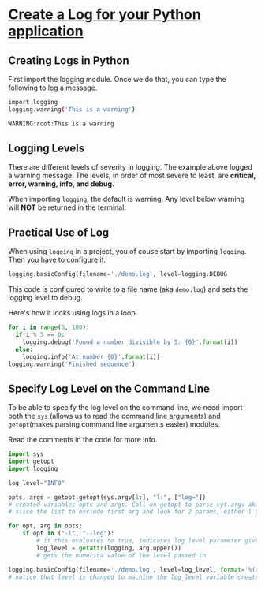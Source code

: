 # [Create a Log for your Python application](https://egghead.io/lessons/python-create-a-log-for-your-python-application)

## Creating Logs in Python

First import the logging module. Once we do that, you can type the following to log a message.

```bash
import logging
logging.warning('This is a warning')

WARNING:root:This is a warning
```

## Logging Levels

There are different levels of severity in logging. The example above logged a warning message. The levels, in order of most severe to least, are **critical, error, warning, info, and debug**.

When importing `logging`, the default is warning. Any level below warning will **NOT** be returned in the terminal.

## Practical Use of Log

When using `logging` in a project, you of couse start by importing `logging`. Then you have to configure it.

```python
logging.basicConfig(filename='./demo.log', level=logging.DEBUG
```

This code is configured to write to a file name (aka `demo.log`) and sets the logging level to debug.

Here's how it looks using logs in a loop.

```python
for i in range(0, 100):
  if i % 5 == 0:
    logging.debug('Found a number divisible by 5: {0}'.format(i))
  else:
    logging.info('At number {0}'.format(i))
logging.warning('Finished sequence')
```

## Specify Log Level on the Command Line

To be able to specify the log level on the command line, we need import both the `sys` (allows us to read the command line arguments) and `getopt`(makes parsing command line arguments easier) modules.

Read the comments in the code for more info.

```python
import sys
import getopt
import logging

log_level="INFO"

opts, args = getopt.getopt(sys.argv[1:], "l:", ["log="])
# created variables opts and args. Call on getopt to parse sys.argv aka system arguments
# slice the list to exclude first arg and look for 2 params, either l or log=

for opt, arg in opts:
    if opt in ("-l", "--log"):
        # if this evaluates to true, indicates log level parameter given to our application
        log_level = getattr(logging, arg.upper())
        # gets the numerica value of the level passed in

logging.basicConfig(filename='./demo.log', level=log_level, format='%(asctime)s %(levelname)s:%(message)s')
# notice that level is changed to machine the log_level variable created in the loop.
```
